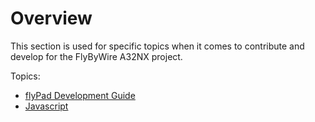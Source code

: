 # Overview

This section is used for specific topics when it comes to contribute and develop for the FlyByWire A32NX project.

Topics:

<!--- [Best Practices](bestpractices.md)-->
<!--- [Code Structure](structure.md)-->
- [flyPad Development Guide](flypad-dev.md)
- [Javascript](javascript.md)
